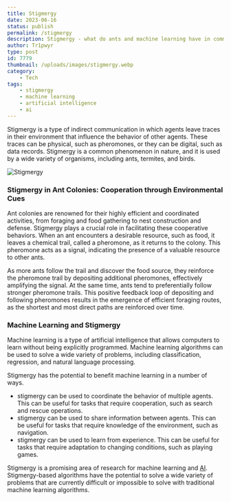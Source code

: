 ```yaml
---
title: Stigmergy
date: 2023-06-16
status: publish
permalink: /stigmergy
description: Stigmergy - what do ants and machine learning have in common?
author: Tr1pwyr
type: post
id: 7779
thumbnail: /uploads/images/stigmergy.webp
category:
    - Tech
tags:
    - stigmergy
    - machine learning
    - artificial intelligence
    - ai
---
```

Stigmergy is a type of indirect communication in which agents leave traces in their environment that influence the behavior of other agents. These traces can be physical, such as pheromones, or they can be digital, such as data records. Stigmergy is a common phenomenon in nature, and it is used by a wide variety of organisms, including ants, termites, and birds.

![Stigmergy](/uploads/images/stigmergy.webp)

### Stigmergy in Ant Colonies: Cooperation through Environmental Cues

Ant colonies are renowned for their highly efficient and coordinated activities, from foraging and food gathering to nest construction and defense. Stigmergy plays a crucial role in facilitating these cooperative behaviors. When an ant encounters a desirable resource, such as food, it leaves a chemical trail, called a pheromone, as it returns to the colony. This pheromone acts as a signal, indicating the presence of a valuable resource to other ants.

As more ants follow the trail and discover the food source, they reinforce the pheromone trail by depositing additional pheromones, effectively amplifying the signal. At the same time, ants tend to preferentially follow stronger pheromone trails. This positive feedback loop of depositing and following pheromones results in the emergence of efficient foraging routes, as the shortest and most direct paths are reinforced over time.

### Machine Learning and Stigmergy

Machine learning is a type of artificial intelligence that allows computers to learn without being explicitly programmed. Machine learning algorithms can be used to solve a wide variety of problems, including classification, regression, and natural language processing.

Stigmergy has the potential to benefit machine learning in a number of ways. 

- stigmergy can be used to coordinate the behavior of multiple agents. This can be useful for tasks that require cooperation, such as search and rescue operations. 
- stigmergy can be used to share information between agents. This can be useful for tasks that require knowledge of the environment, such as navigation. 
- stigmergy can be used to learn from experience. This can be useful for tasks that require adaptation to changing conditions, such as playing games.

Stigmergy is a promising area of research for machine learning and [AI](https://headlin3s.com/tag/ai). Stigmergy-based algorithms have the potential to solve a wide variety of problems that are currently difficult or impossible to solve with traditional machine learning algorithms.
